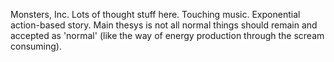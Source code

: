 Monsters, Inc. Lots of thought stuff here. Touching music. Exponential action-based story. Main thesys is not all normal things should remain and accepted as 'normal' (like the way of energy production through the scream consuming).